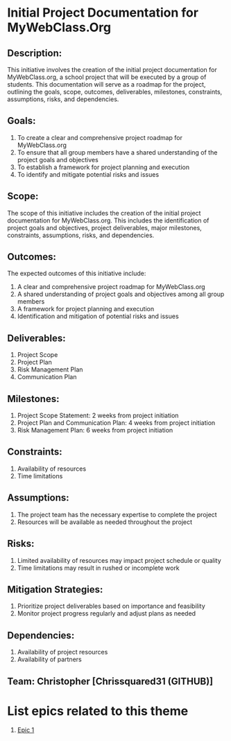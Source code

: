 # Initial Project Documentation for MyWebClass.Org


## Description: 
This initiative involves the creation of the initial project documentation for MyWebClass.org, a school project that will be executed by a group of students. This documentation will serve as a roadmap for the project, outlining the goals, scope, outcomes, deliverables, milestones, constraints, assumptions, risks, and dependencies.

## Goals:

1. To create a clear and comprehensive project roadmap for MyWebClass.org
2. To ensure that all group members have a shared understanding of the project goals and objectives
3. To establish a framework for project planning and execution
4. To identify and mitigate potential risks and issues

## Scope:
The scope of this initiative includes the creation of the initial project documentation for MyWebClass.org. This includes the identification of project goals and objectives, project deliverables, major milestones, constraints, assumptions, risks, and dependencies.

## Outcomes:
The expected outcomes of this initiative include:

1. A clear and comprehensive project roadmap for MyWebClass.org
2. A shared understanding of project goals and objectives among all group members
3. A framework for project planning and execution
4. Identification and mitigation of potential risks and issues

## Deliverables:

1. Project Scope
2. Project Plan
3. Risk Management Plan
4. Communication Plan

## Milestones:

1. Project Scope Statement: 2 weeks from project initiation
2. Project Plan and Communication Plan: 4 weeks from project initiation
3. Risk Management Plan: 6 weeks from project initiation

## Constraints:
1. Availability of resources
2. Time limitations

## Assumptions:
1. The project team has the necessary expertise to complete the project
2. Resources will be available as needed throughout the project

## Risks:
1. Limited availability of resources may impact project schedule or quality
2. Time limitations may result in rushed or incomplete work

## Mitigation Strategies:
1. Prioritize project deliverables based on importance and feasibility
2. Monitor project progress regularly and adjust plans as needed

## Dependencies:
1. Availability of project resources
2. Availability of partners 

## Team: Christopher [Chrissquared31 (GITHUB)]

# List epics related to this theme
1. [Epic 1](../../../documentation/theme_1/initiatives/epics/epic_one.md)